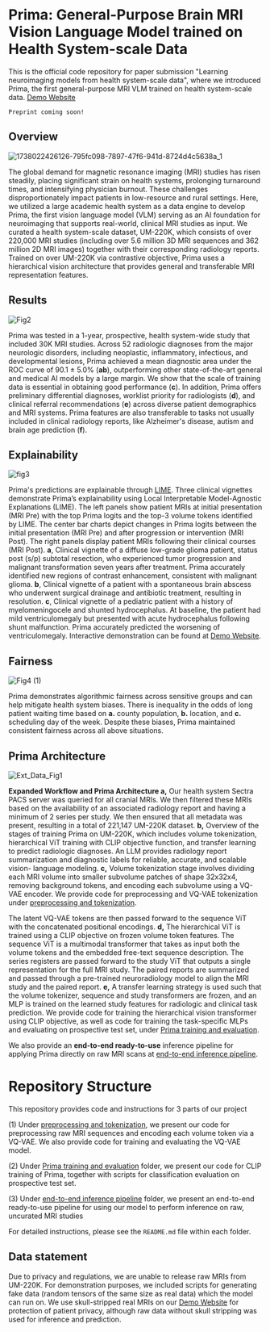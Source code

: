 # Prima: General-Purpose Brain MRI Vision Language Model trained on Health System-scale Data



This is the official code repository for paper submission "Learning neuroimaging models from health system-scale data", where we introduced Prima, the first general-purpose MRI VLM trained on health system-scale data. [Demo Website](https://prima.mlins.org)

```
Preprint coming soon!
```

## Overview

![1738022426126-795fc098-7897-47f6-941d-8724d4c5638a_1](https://github.com/user-attachments/assets/be841dcb-a446-4e00-b33d-17901c78557f)


The global demand for magnetic resonance imaging (MRI) studies has risen steadily, placing significant strain
on health systems, prolonging turnaround times, and intensifying physician burnout. These
challenges disproportionately impact patients in low-resource and rural settings. Here, we utilized
a large academic health system as a data engine to develop Prima, the first vision language model
(VLM) serving as an AI foundation for neuroimaging that supports real-world, clinical MRI studies
as input. We curated a health system-scale dataset, UM-220K, which consists of over 220,000 MRI studies (including over 5.6 million 3D MRI sequences and 362 million 2D MRI images) together with their corresponding radiology reports.
Trained on over UM-220K via contrastive objective, Prima uses a hierarchical vision architecture that
provides general and transferable MRI representation features. 


## Results

![Fig2](https://github.com/user-attachments/assets/1272a11d-b35b-4433-857d-2a741054f345)

Prima was tested in a 1-year, prospective, health
system-wide study that included 30K MRI studies. Across 52 radiologic diagnoses from the major
neurologic disorders, including neoplastic, inflammatory, infectious, and developmental lesions,
Prima achieved a mean diagnostic area under the ROC curve of 90.1 ± 5.0%  (**ab**), outperforming other state-of-the-art general and medical AI models by a large margin. We show that the scale of training data is essential in obtaining good performance (**c**). In addition, Prima offers preliminary
differential diagnoses, worklist priority for radiologists (**d**), and clinical referral recommendations (**e**) across
diverse patient demographics and MRI systems. Prima features are also transferable to tasks not usually included in clinical radiology reports, like Alzheimer's disease, autism and brain age prediction (**f**). 

## Explainability

![fig3](https://github.com/user-attachments/assets/3ad4fb2d-60d7-4fc0-b627-8d1b931906d9)

Prima's predictions are explainable through [LIME](https://arxiv.org/abs/1602.04938). Three clinical vignettes demonstrate Prima’s
explainability using Local Interpretable Model-Agnostic Explanations (LIME). The left panels show patient MRIs
at initial presentation (MRI Pre) with the top Prima logits and the top-3 volume tokens identified by LIME. The
center bar charts depict changes in Prima logits between the initial presentation (MRI Pre) and after progression
or intervention (MRI Post). The right panels display patient MRIs following their clinical courses (MRI Post). **a**,
Clinical vignette of a diffuse low-grade glioma patient, status post (s/p) subtotal resection, who experienced
tumor progression and malignant transformation seven years after treatment. Prima accurately identified new
regions of contrast enhancement, consistent with malignant glioma. **b**, Clinical vignette of a patient with a
spontaneous brain abscess who underwent surgical drainage and antibiotic treatment, resulting in resolution.
**c**, Clinical vignette of a pediatric patient with a history of myelomeningocele and shunted hydrocephalus.
At baseline, the patient had mild ventriculomegaly but presented with acute hydrocephalus following shunt
malfunction. Prima accurately predicted the worsening of ventriculomegaly. Interactive demonstration can be
found at [Demo Website](https://prima.mlins.org).

## Fairness

![Fig4 (1)](https://github.com/user-attachments/assets/73b65d74-1471-4808-8147-57f15451702f)

Prima demonstrates algorithmic fairness across sensitive groups and can help mitigate health system biases. There is inequality in the odds of long patient waiting time based on **a.** county population, **b.** location, and **c.** scheduling day of the week. Despite these biases, Prima maintained consistent fairness across all above situations.

## Prima Architecture

![Ext_Data_Fig1](https://github.com/user-attachments/assets/e6086ec9-78c4-4617-8639-5681b302eeba)

**Expanded Workflow and Prima Architecture a,** Our health system Sectra
PACS server was queried for all cranial MRIs. We then filtered these MRIs based on the availability of
an associated radiology report and having a minimum of 2 series per study. We then ensured that
all metadata was present, resulting in a total of 221,147 UM-220K dataset. **b,** Overview of the stages
of training Prima on UM-220K, which includes volume tokenization, hierarchical ViT training with
CLIP objective function, and transfer learning to predict radiologic diagnoses. An LLM provides
radiology report summarization and diagnostic labels for reliable, accurate, and scalable vision-
language modeling. **c,** Volume tokenization stage involves dividing each MRI volume into smaller
subvolume patches of shape 32x32x4, removing background tokens, and encoding each subvolume
using a VQ-VAE encoder. We provide code for preprocessing and VQ-VAE tokenization under [preprocessing and tokenization](preprocessing%20and%20tokenization).

The latent VQ-VAE tokens are then passed forward to the sequence ViT
with the concatenated positional encodings. **d,** The hierarchical ViT is trained using a CLIP objective
on frozen volume token features. The sequence ViT is a multimodal transformer that takes as input
both the volume tokens and the embedded free-text sequence description. The series registers are
passed forward to the study ViT that outputs a single representation for the full MRI study. The paired
reports are summarized and passed through a pre-trained neuroradiology model to align the MRI
study and the paired report. **e,** A transfer learning strategy is used such that the volume tokenizer,
sequence and study transformers are frozen, and an MLP is trained on the learned study features for
radiologic and clinical task prediction. We provide code for training the hierarchical vision transformer using CLIP objective, as well as code for training the task-specific MLPs and evaluating on prospective test set, under [Prima training and evaluation](Prima%20training%20and%20evaluation).

We also provide an **end-to-end ready-to-use** inference pipeline for applying Prima directly on raw MRI scans at [end-to-end inference pipeline](end-to-end%20inference%20pipeline).

# Repository Structure

This repository provides code and instructions for 3 parts of our project

(1) Under [preprocessing and tokenization](preprocessing%20and%20tokenization), we present our code for preprocessing raw MRI sequences and encoding each volume token via a VQ-VAE. We also provide code for training and evaluating the VQ-VAE model.

(2) Under [Prima training and evaluation](Prima%20training%20and%20evaluation) folder, we present our code for CLIP training of Prima, together with scripts for classification evaluation on prospective test set.

(3) Under [end-to-end inference pipeline](end-to-end%20inference%20pipeline) folder, we present an end-to-end ready-to-use pipeline for using our model to perform inference on raw, uncurated MRI studies

For detailed instructions, please see the `README.md` file within each folder.

## Data statement

Due to privacy and regulations, we are unable to release raw MRIs from UM-220K. For demonstration purposes, we included scripts for generating fake data (random tensors of the same size as real data) which the model can run on. We use skull-stripped real MRIs on our [Demo Website](https://prima.mlins.org) for protection of patient privacy, although raw data without skull stripping was used for inference and prediction.
